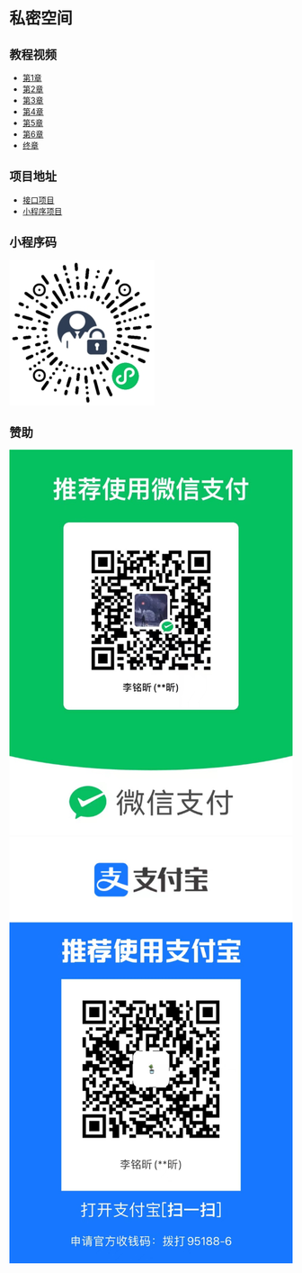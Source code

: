 # 私密空间

## 教程视频

- [第1章](https://www.bilibili.com/video/BV1YN4y1W7ak/)
- [第2章](https://www.bilibili.com/video/BV1GK41147xS/)
- [第3章](https://www.bilibili.com/video/BV1d94y1u74Y/)
- [第4章](https://www.bilibili.com/video/BV1kT4y1p7GJ/)
- [第5章](https://www.bilibili.com/video/BV1Vw411V7vc/)
- [第6章](https://www.bilibili.com/video/BV1Hb4y1F7XT/)
- [终章](https://www.bilibili.com/video/BV1Ci4y167FZ/)

## 项目地址

- [接口项目](https://github.com/Gemini-D/ss-api)
- [小程序项目](https://github.com/Gemini-D/ss-mp)

## 小程序码

![](./resources/qrcode.jpg)

## 赞助

![](./resources/wechat.jpg)
![](./resources/alipay.jpg)
